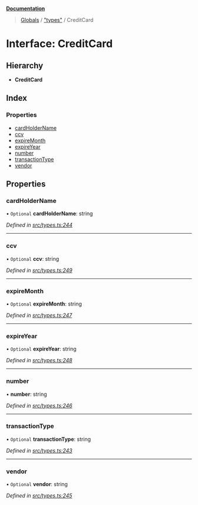 **[Documentation](../README.md)**

> [Globals](../README.md) / ["types"](../modules/_types_.md) / CreditCard

# Interface: CreditCard

## Hierarchy

- **CreditCard**

## Index

### Properties

- [cardHolderName](_types_.creditcard.md#cardholdername)
- [ccv](_types_.creditcard.md#ccv)
- [expireMonth](_types_.creditcard.md#expiremonth)
- [expireYear](_types_.creditcard.md#expireyear)
- [number](_types_.creditcard.md#number)
- [transactionType](_types_.creditcard.md#transactiontype)
- [vendor](_types_.creditcard.md#vendor)

## Properties

### cardHolderName

• `Optional` **cardHolderName**: string

_Defined in [src/types.ts:244](https://github.com/distributhor/paygate-sdk/blob/f45caff/src/types.ts#L244)_

---

### ccv

• `Optional` **ccv**: string

_Defined in [src/types.ts:249](https://github.com/distributhor/paygate-sdk/blob/f45caff/src/types.ts#L249)_

---

### expireMonth

• `Optional` **expireMonth**: string

_Defined in [src/types.ts:247](https://github.com/distributhor/paygate-sdk/blob/f45caff/src/types.ts#L247)_

---

### expireYear

• `Optional` **expireYear**: string

_Defined in [src/types.ts:248](https://github.com/distributhor/paygate-sdk/blob/f45caff/src/types.ts#L248)_

---

### number

• **number**: string

_Defined in [src/types.ts:246](https://github.com/distributhor/paygate-sdk/blob/f45caff/src/types.ts#L246)_

---

### transactionType

• `Optional` **transactionType**: string

_Defined in [src/types.ts:243](https://github.com/distributhor/paygate-sdk/blob/f45caff/src/types.ts#L243)_

---

### vendor

• `Optional` **vendor**: string

_Defined in [src/types.ts:245](https://github.com/distributhor/paygate-sdk/blob/f45caff/src/types.ts#L245)_

